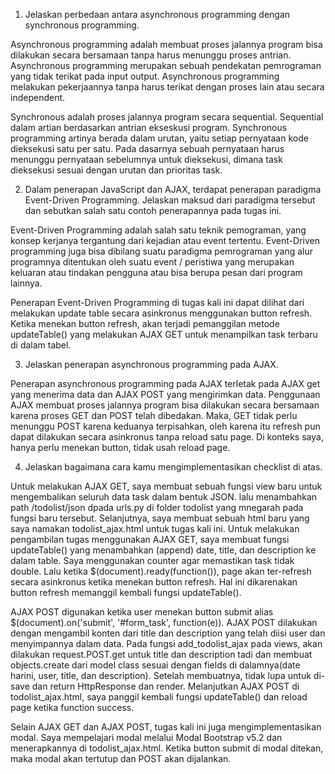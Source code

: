 1. Jelaskan perbedaan antara asynchronous programming dengan synchronous programming.

Asynchronous programming adalah  membuat proses jalannya program bisa dilakukan secara bersamaan tanpa harus menunggu proses antrian. Asynchronous programming merupakan sebuah pendekatan pemrograman yang tidak terikat pada input output. Asynchronous programming melakukan pekerjaannya tanpa harus terikat dengan proses lain atau secara independent. 

Synchronous adalah proses jalannya program secara sequential. Sequential dalam artian berdasarkan antrian ekseskusi program. Synchronous programming artinya berada dalam urutan, yaitu setiap pernyataan kode dieksekusi satu per satu. Pada dasarnya sebuah pernyataan harus menunggu pernyataan sebelumnya untuk dieksekusi, dimana task dieksekusi sesuai dengan urutan dan prioritas task. 

2. Dalam penerapan JavaScript dan AJAX, terdapat penerapan paradigma Event-Driven Programming. Jelaskan maksud dari paradigma tersebut dan sebutkan salah satu contoh penerapannya pada tugas ini.

Event-Driven Programming adalah salah satu teknik pemograman, yang konsep kerjanya tergantung dari kejadian atau event tertentu. Event-Driven programming juga bisa dibilang suatu paradigma pemrograman yang alur programnya ditentukan oleh suatu event / peristiwa yang merupakan keluaran atau tindakan pengguna atau bisa berupa pesan dari program lainnya.

Penerapan Event-Driven Programming di tugas kali ini dapat dilihat dari melakukan update table secara asinkronus menggunakan button refresh. Ketika menekan button refresh, akan terjadi pemanggilan metode updateTable() yang melakukan AJAX GET untuk menampilkan task terbaru di dalam tabel. 

3. Jelaskan penerapan asynchronous programming pada AJAX.

Penerapan asynchronous programming pada AJAX terletak pada AJAX get yang menerima data dan AJAX POST yang mengirimkan data. Penggunaan AJAX membuat proses jalannya program bisa dilakukan secara bersamaan karena proses GET dan POST telah dibedakan. Maka, GET tidak perlu menunggu POST karena keduanya terpisahkan, oleh karena itu refresh pun dapat dilakukan secara asinkronus tanpa reload satu page. Di konteks saya, hanya perlu menekan button, tidak usah reload page.

4. Jelaskan bagaimana cara kamu mengimplementasikan checklist di atas.

Untuk melakukan AJAX GET, saya membuat sebuah fungsi view baru untuk mengembalikan seluruh data task dalam bentuk JSON. lalu menambahkan path /todolist/json dpada urls.py di folder todolist yang mnegarah pada fungsi baru tersebut. Selanjutnya, saya membuat sebuah html baru yang saya namakan todolist_ajax.html untuk tugas kali ini. Untuk melakukan pengambilan tugas menggunakan AJAX GET, saya membuat fungsi updateTable() yang menambahkan (append) date, title, dan description ke dalam table. Saya menggunakan counter agar memastikan task tidak double. Lalu ketika $(document).ready(function()), page akan ter-refresh secara asinkronus ketika menekan button refresh. Hal ini dikarenakan button refresh memanggil kembali fungsi updateTable().

AJAX POST digunakan ketika user menekan button submit alias $(document).on('submit', '#form_task', function(e)). AJAX POST dilakukan dengan mengambil konten dari title dan description yang telah diisi user dan menyimpannya dalam data. Pada fungsi add_todolist_ajax pada views, akan dilakukan request.POST.get untuk title dan description tadi dan membuat objects.create dari model class sesuai dengan fields di dalamnya(date harini, user, title, dan description). Setelah membuatnya, tidak lupa untuk di-save dan return HttpResponse dan render. Melanjutkan AJAX POST di todolist_ajax.html, saya panggil kembali fungsi updateTable() dan reload page ketika function success.

Selain AJAX GET dan AJAX POST, tugas kali ini juga mengimplementasikan modal. Saya mempelajari modal melalui Modal Bootstrap v5.2 dan menerapkannya di todolist_ajax.html. Ketika button submit di modal ditekan, maka modal akan tertutup dan POST akan dijalankan.
